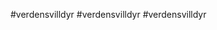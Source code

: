 #verdensvilldyr
#verdensvilldyr
#verdensvilldyr

<!DOCTYPE html>
<html>
<head>
	<title><title>
	<meta charset="utf-8" />

</head>

<body>
	
	
</body>
</html>
